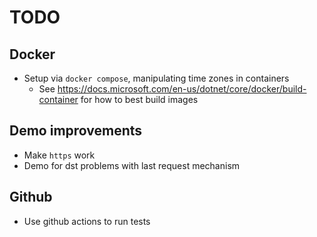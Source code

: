 # TODO

## Docker

* Setup via `docker compose`, manipulating time zones in containers
  * See <https://docs.microsoft.com/en-us/dotnet/core/docker/build-container> for how to best build images

## Demo improvements

* Make `https` work
* Demo for dst problems with last request mechanism

## Github

* Use github actions to run tests
